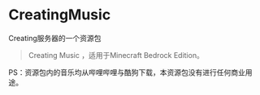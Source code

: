 # CreatingMusic
Creating服务器的一个资源包
> Creating Music ，适用于Minecraft Bedrock Edition。

PS：资源包内的音乐均从哔哩哔哩与酷狗下载，本资源包没有进行任何商业用途。
